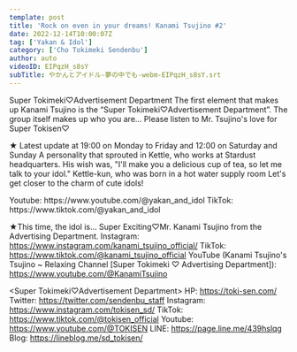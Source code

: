 ```yaml
---
template: post
title: 'Rock on even in your dreams! Kanami Tsujino #2'
date: 2022-12-14T10:00:07Z
tag: ['Yakan & Idol']
category: ['Cho Tokimeki Sendenbu']
author: auto 
videoID: EIPqzH_s8sY
subTitle: やかんとアイドル-夢の中でも-webm-EIPqzH_s8sY.srt
---
```

Super Tokimeki♡Advertisement Department The first element that makes up Kanami Tsujino is the “Super Tokimeki♡Advertisement Department”.
The group itself makes up who you are... Please listen to Mr. Tsujino's love for Super Tokisen♡

★ Latest update at 19:00 on Monday to Friday and 12:00 on Saturday and Sunday
A personality that sprouted in Kettle, who works at Stardust headquarters.
His wish was, "I'll make you a delicious cup of tea, so let me talk to your idol."
Kettle-kun, who was born in a hot water supply room
Let's get closer to the charm of cute idols!

<Kettle and Idol>
Youtube: https://www.youtube.com/@yakan_and_idol
TikTok: https://www.tiktok.com/@yakan_and_idol


★This time, the idol is... Super Exciting♡Mr. Kanami Tsujino from the Advertising Department.
<Kanami Tsujino>
Instagram: https://www.instagram.com/kanami_tsujino_official/
TikTok: https://www.tiktok.com/@kanami_tsujino_official
YouTube (Kanami Tsujino's Tsujino ~ Relaxing Channel [Super Tokimeki ♡ Advertising Department]): https://www.youtube.com/@KanamiTsujino

<Super Tokimeki♡Advertisement Department>
HP: https://toki-sen.com/
Twitter: https://twitter.com/sendenbu_staff
Instagram: https://www.instagram.com/tokisen_sd/
TikTok: https://www.tiktok.com/@tokisen_official
Youtube: https://www.youtube.com/@TOKISEN
LINE: https://page.line.me/439hslqg
Blog: https://lineblog.me/sd_tokisen/
